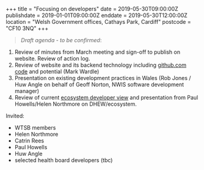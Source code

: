 +++
title =  "Focusing on developers"
date = 2019-05-30T09:00:00Z
publishdate = 2019-01-01T09:00:00Z
enddate = 2019-05-30T12:00:00Z 
location = "Welsh Government offices, Cathays Park, Cardiff"
postcode = "CF10 3NQ"
+++

> *Draft agenda - to be confirmed*:

1. Review of minutes from March meeting and sign-off to publish on website. Review of action log.
2. Review of website and its backend technology including [github.com code](https://github.com/nhscymru/website) and potential (Mark Wardle)
3. Presentation on existing development practices in Wales (Rob Jones / Huw Angle on behalf of Geoff Norton, NWIS software development manager)
4. Review of current [ecosystem developer view](https://nwis.nhs.wales/providing-the-infrastructure/developing-an-ecosystem/) and presentation from Paul Howells/Helen Northmore on DHEW/ecosystem.

Invited: 

* WTSB members
* Helen Northmore
* Catrin Rees
* Paul Howells
* Huw Angle
* selected health board developers (tbc)
